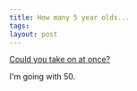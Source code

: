 ```yaml
---
title: How many 5 year olds...
tags: 
layout: post
---
```

<a href="http://forumserver.twoplustwo.com/showflat.php?Cat=&Number=1556673&page=0&view=collapsed&sb=9&o=14&fpart=all&vc=1">Could you take on at once?</a>



I'm going with 50.
